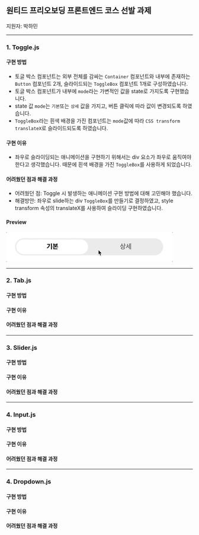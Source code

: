 ## 원티드 프리오보딩 프론트엔드 코스 선발 과제

지원자: 박하민

---

### 1. Toggle.js

#### 구현 방법

- 토글 박스 컴포넌트는 외부 전체를 감싸는 `Container` 컴포넌트와 내부에 존재하는 `Button` 컴포넌트 2개, 슬라이드되는 `ToggleBox` 컴포넌트 1개로 구성하였습니다.
- 토글 박스 컴포넌트가 내부에 `mode`라는 가변적인 값을 state로 가지도록 구현했습니다.
- state 값 `mode`는 `기본`또는 `상세` 값을 가지고, 버튼 클릭에 따라 값이 변경되도록 하였습니다.
- `ToggleBox`라는 흰색 배경을 가진 컴포넌트는 `mode`값에 따라 `CSS transform translateX`로 슬라이드되도록 하였습니다.

#### 구현 이유

- 좌우로 슬라이딩되는 애니메이션을 구현하기 위해서는 div 요소가 좌우로 움직여야한다고 생각했습니다. 때문에 흰색 배경을 가진 `ToggleBox`를 사용하게 되었습니다.

#### 어려웠던 점과 해결 과정

- 어려웠던 점: Toggle 시 발생하는 애니메이션 구현 방법에 대해 고민해야 했습니다.
- 해결방안: 좌우로 slide하는 div `ToggleBox`를 만들기로 결정하였고, style transform 속성의 translateX를 사용하여 슬라이딩 구현하였습니다.

#### Preview

<img src="./previews/toggle.gif" />

---

### 2. Tab.js

#### 구현 방법

#### 구현 이유

#### 어려웠던 점과 해결 과정

---

### 3. Slider.js

#### 구현 방법

#### 구현 이유

#### 어려웠던 점과 해결 과정

---

### 4. Input.js

#### 구현 방법

#### 구현 이유

#### 어려웠던 점과 해결 과정

---

### 4. Dropdown.js

#### 구현 방법

#### 구현 이유

#### 어려웠던 점과 해결 과정
